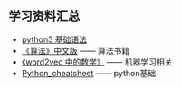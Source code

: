 ## 学习资料汇总

* [python3 基础语法](https://learnpythonthehardway.org/python3/)
* [《算法》中文版](./docs/《算法》中文版.pdf) —— 算法书籍
* [《word2vec 中的数学》](./docs/word2vec中的数学.pdf) —— 机器学习相关
* [Python_cheatsheet](./docs/Python_cheatsheet.zip) —— python基础
